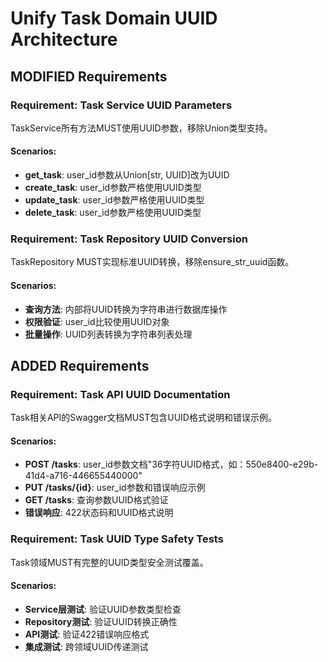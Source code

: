# Unify Task Domain UUID Architecture

## MODIFIED Requirements

### Requirement: Task Service UUID Parameters
TaskService所有方法MUST使用UUID参数，移除Union类型支持。

#### Scenarios:
- **get_task**: user_id参数从Union[str, UUID]改为UUID
- **create_task**: user_id参数严格使用UUID类型
- **update_task**: user_id参数严格使用UUID类型
- **delete_task**: user_id参数严格使用UUID类型

### Requirement: Task Repository UUID Conversion
TaskRepository MUST实现标准UUID转换，移除ensure_str_uuid函数。

#### Scenarios:
- **查询方法**: 内部将UUID转换为字符串进行数据库操作
- **权限验证**: user_id比较使用UUID对象
- **批量操作**: UUID列表转换为字符串列表处理

## ADDED Requirements

### Requirement: Task API UUID Documentation
Task相关API的Swagger文档MUST包含UUID格式说明和错误示例。

#### Scenarios:
- **POST /tasks**: user_id参数文档"36字符UUID格式，如：550e8400-e29b-41d4-a716-446655440000"
- **PUT /tasks/{id}**: user_id参数和错误响应示例
- **GET /tasks**: 查询参数UUID格式验证
- **错误响应**: 422状态码和UUID格式说明

### Requirement: Task UUID Type Safety Tests
Task领域MUST有完整的UUID类型安全测试覆盖。

#### Scenarios:
- **Service层测试**: 验证UUID参数类型检查
- **Repository测试**: 验证UUID转换正确性
- **API测试**: 验证422错误响应格式
- **集成测试**: 跨领域UUID传递测试